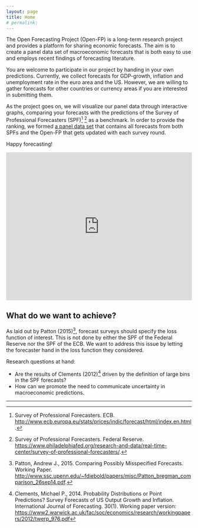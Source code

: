 ```yaml
---
layout: page
title: Home
# permalink: 
---
```


The Open Forecasting Project (Open-FP) is a long-term research project and provides a platform for sharing economic forecasts. The aim is to create a panel data set of macroeconomic forecasts that is both easy to use and employs recent findings of forecasting literature. 

You are welcome to participate in our project by handing in your own predictions. Currently, we collect forecasts for GDP-growth, inflation and unemployment rate in the euro area and the US. However, we are willing to gather forecasts for other countries or currency areas if you are interested in submitting them.

As the project goes on, we will visualize our panel data through interactive graphs, comparing your forecasts with the predictions of the Survey of Professional Forecasters (SPF)[^fn1] [^SPF-US] as a benchmark. In order to provide the ranking, we formed [a panel data set](/data/) that contains all forecasts from both SPFs and the Open-FP that gets updated with each survey round.

Happy forecasting!

<div class="embed-container">
<iframe id="example1" src="http://open-fp.onnokleen.de:3838/onno/frontpage/" style="border: none; width: 100%; height: 400px" frameborder="0"></iframe>
</div>

## What do we want to achieve? 

As laid out by Patton (2015)[^fn2], forecast surveys should specify the loss function of interest. This is not done by either the SPF of the Federal Reserve nor the SPF of the ECB. We want to address this issue by letting the forecaster hand in the loss function they considered.

Research questions at hand:

* Are the results of Clements (2012)[^fn4] driven by the definition of large bins in the SPF forecasts?
* How can we promote the need to communicate uncertainty in macroeconomic predictions.

***

[^fn1]:Survey of Professional Forecasters. ECB. <http://www.ecb.europa.eu/stats/prices/indic/forecast/html/index.en.html>.

[^SPF-US]: Survey of Professional Forecasters. Federal Reserve. <https://www.philadelphiafed.org/research-and-data/real-time-center/survey-of-professional-forecasters/>.

[^fn2]: Patton, Andrew J., 2015. Comparing Possibly Misspecified Forecasts. Working Paper. <http://www.ssc.upenn.edu/~fdiebold/papers/misc/Patton_bregman_comparison_26sep14.pdf>.

[^fn4]: Clements, Michael P., 2014. Probability Distributions or Point Predictions? Survey Forecasts of US Output Growth and Inflation. International Journal of Forecasting. 30(1). Working paper version: <https://www2.warwick.ac.uk/fac/soc/economics/research/workingpapers/2012/twerp_976.pdf>